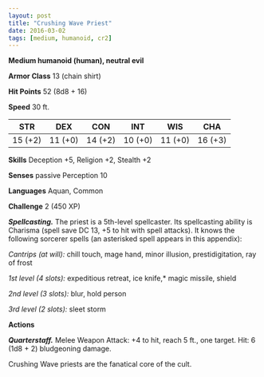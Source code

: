 ```yaml
---
layout: post
title: "Crushing Wave Priest"
date: 2016-03-02
tags: [medium, humanoid, cr2]
---
```


**Medium humanoid (human), neutral evil**

**Armor Class** 13 (chain shirt)

**Hit Points** 52 (8d8 + 16)

**Speed** 30 ft.

|   STR   |   DEX   |   CON   |   INT   |   WIS   |   CHA   |
|:-----:|:-----:|:-----:|:-----:|:-----:|:-----:|
| 15 (+2) | 11 (+0) | 14 (+2) | 10 (+0) | 11 (+0) | 16 (+3) |

**Skills** Deception +5, Religion +2, Stealth +2

**Senses** passive Perception 10

**Languages** Aquan, Common

**Challenge** 2 (450 XP)

***Spellcasting.*** The priest is a 5th-level spellcaster. Its spellcasting ability is Charisma (spell save DC 13, +5 to hit with spell attacks). It knows the following sorcerer spells (an asterisked spell appears in this appendix):

*Cantrips (at will):* chill touch, mage hand, minor illusion, prestidigitation, ray of frost

*1st level (4 slots):* expeditious retreat, ice knife,* magic missile, shield

*2nd level (3 slots):* blur, hold person

*3rd level (2 slots):* sleet storm

**Actions**

***Quarterstaff.*** Melee Weapon Attack: +4 to hit, reach 5 ft., one target. Hit: 6 (1d8 + 2) bludgeoning damage. 

Crushing Wave priests are the fanatical core of the cult.
